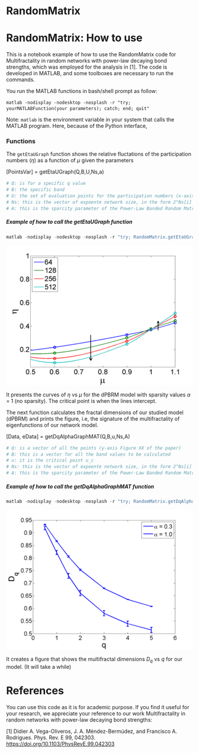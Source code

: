 # RandomMatrix

# RandomMatrix: How to use

This is a notebook example of how to use the RandomMatrix code for Multifractality in random networks with power-law decaying bond strengths, which was employed for the analysis in [1]. The code is developed in MATLAB, and some toolboxes are necessary to run the commands. 


You run the MATLAB functions in bash/shell prompt as follow:


    matlab -nodisplay -nodesktop -nosplash -r "try; yourMATLABFunction(your parameters); catch; end; quit" 

Note: `matlab` is the environment variable in your system that calls the MATLAB program. Here, because of the Python interface, 


### Functions

The `getEtaUGraph` function shows the relative fluctations of the participation numbers ($\eta$) as a function of $\mu$ given the parameters

[PointsVar] = getEtaUGraph(Q,B,U,Ns,a)



```python
# Q: is for a specific q value
# B: the specific band
# U: the set of evaluation points for the participation numbers (x-axis)
# Ns: this is the vector of expoente network size, in the form 2^Ns[i]
# A: this is the sparcity parameter of the Power-Law Banded Random Matrix (PBRM) model.
```

##### Example of how to call the getEtaUGraph function


```python
matlab -nodisplay -nodesktop -nosplash -r "try; RandomMatrix.getEtaUGraph([2],[1],[0.6, 0.9, 1.0, 1.1],[6,7,8,9],1.0); catch; end; quit"


```


<img src="sBaFigure.png"/>



It presents the curves of $\eta$ vs $\mu$ for the dPBRM model with sparsity values $\alpha$ = 1 (no sparsity). 
The critical point is when the lines intercept.  



The next function calculates the fractal dimensions of our studied model (dPBRM) and prints the figure, i.e, the signature of the multifractality of eigenfunctions of our network model.



[Data, eData] = getDqAlphaGraphMAT(Q,B,u,Ns,A)


```python
# Q: is a vector of all the points (y-axis Figure XX of the paper)
# B: this is a vector for all the band values to be calculated
# u: it is the critical point u_c
# Ns: this is the vector of expoente network size, in the form 2^Ns[i]
# A: this is the sparcity parameter of the Power-Law Banded Random Matrix (PBRM) model.
```

##### Example of how to call the getDqAlphaGraphMAT function


```python
matlab -nodisplay -nodesktop -nosplash -r "try; RandomMatrix.getDqAlphaGraphMAT([0.5,1,1.5,2,3,4,5],[1],1,[6,7,8,9],[0.3,1.0]); catch; end; quit"

```




<img src="DqVSq.png"/>



It creates a figure that shows the multifractal dimensions $D_q$ vs $q$ for our model. (It will take a while)

# References
You can use this code as it is for academic purpose. If you find it useful for your research, we appreciate your reference to our work Multifractality in random networks with power-law decaying bond strengths:

[1] Didier A. Vega-Oliveros, J. A. Méndez-Bermúdez, and Francisco A. Rodrigues. Phys. Rev. E 99, 042303. https://doi.org/10.1103/PhysRevE.99.042303



